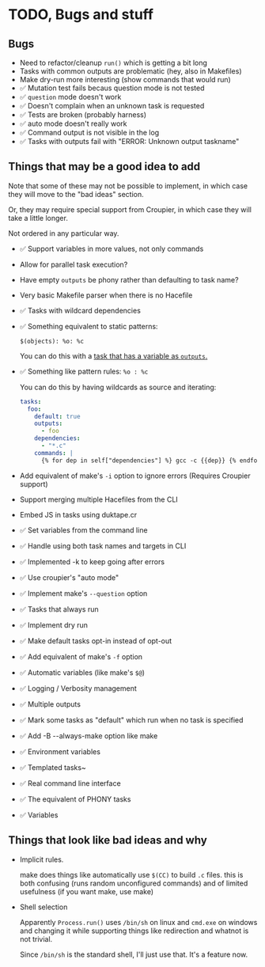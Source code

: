 # TODO, Bugs and stuff

## Bugs

* Need to refactor/cleanup `run()` which is getting a bit long
* Tasks with common outputs are problematic (hey, also in Makefiles)
* Make dry-run more interesting (show commands that would run)
* ✅ Mutation test fails becaus question mode is not tested
* ✅ `question` mode doesn't work
* ✅ Doesn't complain when an unknown task is requested
* ✅ Tests are broken (probably harness)
* ✅ auto mode doesn't really work
* ✅ Command output is not visible in the log
* ✅ Tasks with outputs fail with "ERROR: Unknown output taskname"

## Things that may be a good idea to add

Note that some of these may not be possible to implement,
in which case they will move to the "bad ideas" section.

Or, they may require special support from Croupier, in which
case they will take a little longer.

Not ordered in any particular way.

* ✅ Support variables in more values, not only commands
* Allow for parallel task execution?
* Have empty `outputs` be phony rather than defaulting to task name?
* Very basic Makefile parser when there is no Hacefile
* ✅ Tasks with wildcard dependencies
* ✅ Something equivalent to static patterns:

  `$(objects): %o: %c`

  You can do this with a [task that has a variable as `outputs`.](https://github.com/ralsina/hace/blob/main/spec/testcases/expand-arrays/Hacefile.yml)

* ✅ Something like pattern rules: `%o : %c`

  You can do this by having wildcards as source and iterating:

  ```yaml
  tasks:
    foo:
      default: true
      outputs:
        - foo
      dependencies:
        - "*.c"
      commands: |
        {% for dep in self["dependencies"] %} gcc -c {{dep}} {% endfor %}
  ```

* Add equivalent of make's `-i` option to
  ignore errors (Requires Croupier support)
* Support merging multiple Hacefiles from the CLI
* Embed JS in tasks using duktape.cr

* ✅ Set variables from the command line
* ✅ Handle using both task names and targets in CLI
* ✅ Implemented -k to keep going after errors
* ✅ Use croupier's "auto mode"
* ✅ Implement make's `--question` option
* ✅ Tasks that always run
* ✅ Implement dry run
* ✅ Make default tasks opt-in instead of opt-out
* ✅ Add equivalent of make's `-f` option
* ✅ Automatic variables (like make's `$@`)
* ✅ Logging / Verbosity management
* ✅ Multiple outputs
* ✅ Mark some tasks as "default" which run when no task is specified
* ✅ Add -B --always-make option like make
* ✅ Environment variables
* ✅ Templated tasks~
* ✅ Real command line interface
* ✅ The equivalent of PHONY tasks
* ✅ Variables

## Things that look like bad ideas and why

* Implicit rules.

  make does things like automatically use `$(CC)` to build `.c` files.
  this is both confusing (runs random unconfigured commands)
  and of limited usefulness (if you want make, use make)

* Shell selection

  Apparently `Process.run()` uses `/bin/sh` on linux and `cmd.exe` on
  windows and changing it while supporting things like redirection and
  whatnot is not trivial.

  Since `/bin/sh` is the standard shell, I'll just use that. It's a feature
  now.
